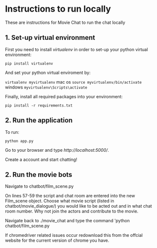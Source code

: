 # Instructions to run locally
These are instructions for Movie Chat to run the chat locally
## 1. Set-up virtual environment 

First you need to install *virtualenv* in order to set-up your python virtual environment:

`pip install virtualenv`

And set your python virtual enviroment by:

`virtualenv myvirtualenv`
mac os
`source myvirtualenv/bin/activate`
windows
`myvirtualenv\Scripts\activate`


Finally, install all required packages into your environment:

`pip install -r requirements.txt`

## 2. Run the application

To run:

`python app.py`

Go to your browser and type *http://localhost:5000/*.

Create a account and start chatting!

## 2. Run the movie bots

Navigate to chatbot/film_scene.py

On lines 57-59 the script and chat room are entered into the new Film_scene object. Choose what movie script (listed in chatbot/movie_dialogue/) you would like to be acted out and in what chat room number. Why not join the actors and contribute to the movie.

Navigate back to ./movie_chat and type the command 'python chatbot/film_scene.py

If chromedriver related issues occur redownload this from the offcial website for the current version of chrome you have.
